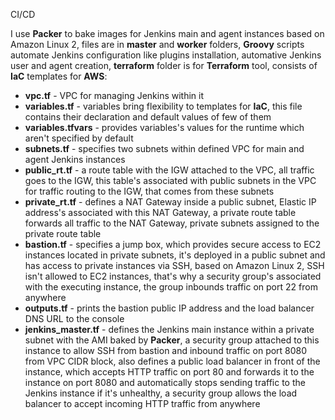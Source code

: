 CI/CD<br />

I use **Packer** to bake images for Jenkins main and agent instances based on Amazon Linux 2, files are in **master** and **worker** folders, **Groovy** scripts automate Jenkins configuration like plugins installation, automative Jenkins user and agent creation, **terraform** folder is for **Terraform** tool, consists of **IaC** templates for **AWS**:<br />
- **vpc.tf** - VPC for managing Jenkins within it<br />
- **variables.tf** - variables bring flexibility to templates for **IaC**, this file contains their declaration and default values of few of them<br />
- **variables.tfvars** - provides variables's values for the runtime which aren't specified by default<br />
- **subnets.tf** - specifies two subnets within defined VPC for main and agent Jenkins instances<br />
- **public_rt.tf** - a route table with the IGW attached to the VPC, all traffic goes to the IGW, this table's associated with public subnets in the VPC for traffic routing to the IGW, that comes from these subnets<br />
- **private_rt.tf** - defines a NAT Gateway inside a public subnet, Elastic IP address's associated with this NAT Gateway, a private route table forwards all traffic to the NAT Gateway, private subnets assigned to the private route table<br />
- **bastion.tf** - specifies a jump box, which provides secure access to EC2 instances located in private subnets, it's deployed in a public subnet and has access to private instances via SSH, based on Amazon Linux 2, SSH isn't allowed to EC2 instances, that's why a security group's associated with the executing instance, the group inbounds traffic on port 22 from anywhere<br />
- **outputs.tf** - prints the bastion public IP address and the load balancer DNS URL to the console<br />
- **jenkins_master.tf** - defines the Jenkins main instance within a private subnet with the AMI baked by **Packer**, a security group attached to this instance to allow SSH from bastion and inbound traffic on port 8080 from VPC CIDR block, also defines a public load balancer in front of the instance, which accepts HTTP traffic on port 80 and forwards it to the instance on port 8080 and automatically stops sending traffic to the Jenkins instance if it's unhealthy, a security group allows the load balancer to accept incoming HTTP traffic from anywhere<br />